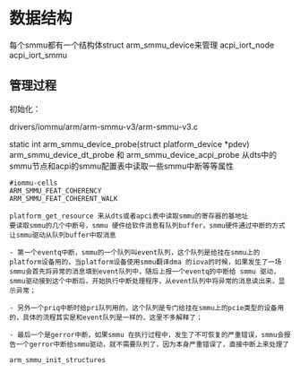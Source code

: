 # 数据结构

每个smmu都有一个结构体struct arm_smmu_device来管理
acpi_iort_node 
acpi_iort_smmu 

## 管理过程

初始化：

drivers/iommu/arm/arm-smmu-v3/arm-smmu-v3.c


static int arm_smmu_device_probe(struct platform_device *pdev)
    arm_smmu_device_dt_probe 和 arm_smmu_device_acpi_probe 从dts中的smmu节点和acpi的smmu配置表中读取一些smmu中断等等属性
    
    #iommu-cells
    ARM_SMMU_FEAT_COHERENCY
    ARM_SMMU_FEAT_COHERENT_WALK

    platform_get_resource 来从dts或者apci表中读取smmu的寄存器的基地址
    要读取smmu的几个中断号，smmu 硬件给软件消息有队列buffer，smmu硬件通过中断的方式让smmu驱动从队列buffer中取消息

    - 第一个eventq中断，smmu的一个队列叫event队列，这个队列是给挂在smmu上的platform设备用的，当platform设备使用smmu翻译dma 的iova的时候，如果发生了一场smmu会首先将异常的消息填到event队列中，随后上报一个eventq的中断给 smmu 驱动，smmu驱动接到这个中断后，开始执行中断处理程序，从event队列中将异常的消息读出来，显示异常；

    - 另外一个priq中断时给pri队列用的，这个队列是专门给挂在smmu上的pcie类型的设备用的，具体的流程其实是和event队列是一样的，这里不多解释了；

    - 最后一个是gerror中断，如果smmu 在执行过程中，发生了不可恢复的严重错误，smmu会报告一个gerror中断给smmu驱动，就不需要队列了，因为本身严重错误了，直接中断上来处理了

    arm_smmu_init_structures